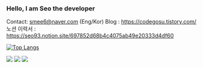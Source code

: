 
### Hello, I am Seo the developer

Contact: smee6@naver.com (Eng/Kor)
Blog : https://codegosu.tistory.com/<br>
노션 이력서 : https://seo93.notion.site/697852d68b4c4075ab49e20333d4df60

[![Top Langs](https://github-readme-stats.vercel.app/api/top-langs/?username=smee6&layout=compact&theme=radical)](https://github.com/anuraghazra/github-readme-stats)

<a href="http://instagram.com/seomyungin" target="_blank" align="center"><img src="https://img.shields.io/badge/seomyungin-E4405F?style=flat-square&logo=Instagram&logoColor=white"/></a>
<a href="https://www.youtube.com/channel/UCvJqYX8P_HIfKsmMsJ0M1WA" target="_blank"><img src="https://img.shields.io/badge/YOUTUBE-FF0000?style=flat-square&logo=youtube&logoColor=white"/></a>
<a href="https://smee6.github.io/about" target="_blank"><img src="https://img.shields.io/badge/gitResume-149123?style=flat-square&logoColor=white"/></a>
  
